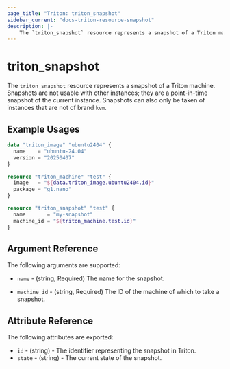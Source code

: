 ```yaml
---
page_title: "Triton: triton_snapshot"
sidebar_current: "docs-triton-resource-snapshot"
description: |-
    The `triton_snapshot` resource represents a snapshot of a Triton machine.
---
```


# triton\_snapshot

The `triton_snapshot` resource represents a snapshot of a Triton machine. Snapshots are not usable with other instances; they are a point-in-time snapshot of the current instance. Snapshots can also only be taken of instances that are not of brand `kvm`.

## Example Usages

```terraform
data "triton_image" "ubuntu2404" {
  name    = "ubuntu-24.04"
  version = "20250407"
}

resource "triton_machine" "test" {
  image   = "${data.triton_image.ubuntu2404.id}"
  package = "g1.nano"
}

resource "triton_snapshot" "test" {
  name       = "my-snapshot"
  machine_id = "${triton_machine.test.id}"
}
```

## Argument Reference

The following arguments are supported:

* `name` - (string, Required) The name for the snapshot.

* `machine_id` - (string, Required) The ID of the machine of which to take a snapshot.

## Attribute Reference

The following attributes are exported:

* `id` - (string) - The identifier representing the snapshot in Triton.
* `state` - (string) - The current state of the snapshot.
